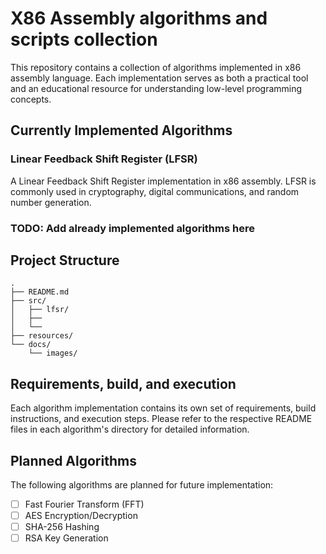 # X86 Assembly algorithms and scripts collection

This repository contains a collection of algorithms implemented in x86 assembly language. Each implementation serves as both a practical tool and an educational resource for understanding low-level programming concepts.

## Currently Implemented Algorithms

### Linear Feedback Shift Register (LFSR)
A Linear Feedback Shift Register implementation in x86 assembly. LFSR is commonly used in cryptography, digital communications, and random number generation.

### TODO: Add already implemented algorithms here

## Project Structure
```
.
├── README.md
├── src/
│   ├── lfsr/
│   ├── 
│   └── 
├── resources/
└── docs/
    └── images/
```

## Requirements, build, and execution
Each algorithm implementation contains its own set of requirements, build instructions, and execution steps. Please refer to the respective README files in each algorithm's directory for detailed information.

## Planned Algorithms
The following algorithms are planned for future implementation:
- [ ] Fast Fourier Transform (FFT)
- [ ] AES Encryption/Decryption
- [ ] SHA-256 Hashing
- [ ] RSA Key Generation